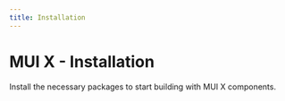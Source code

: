 ```yaml
---
title: Installation
---
```


# MUI X - Installation

<p class="description">Install the necessary packages to start building with MUI X components.</p>